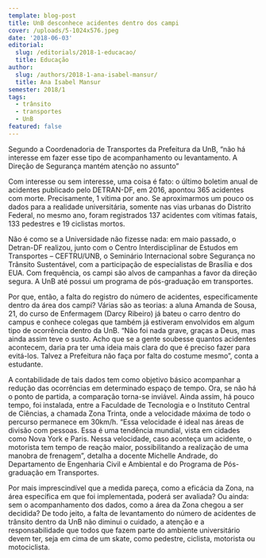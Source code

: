 ```yaml
---
template: blog-post
title: UnB desconhece acidentes dentro dos campi
cover: /uploads/5-1024x576.jpeg
date: '2018-06-03'
editorial:
  slug: /editorials/2018-1-educacao/
  title: Educação
author:
  slug: /authors/2018-1-ana-isabel-mansur/
  title: Ana Isabel Mansur
semester: 2018/1
tags:
  - trânsito
  - transportes
  - UnB
featured: false
---
```

Segundo a Coordenadoria de Transportes da Prefeitura da UnB, “não há interesse em fazer esse tipo de acompanhamento ou levantamento. A Direção de Segurança mantém atenção no assunto”



Com interesse ou sem interesse, uma coisa é fato: o último boletim anual de acidentes  publicado pelo DETRAN-DF, em 2016, apontou 365 acidentes com morte. Precisamente, 1 vítima por ano. Se aproximarmos um pouco os dados para a realidade universitária, somente nas vias urbanas do Distrito Federal, no mesmo ano, foram registrados 137 acidentes com vítimas fatais, 133 pedestres e 19 ciclistas mortos.



Não é como se a Universidade não fizesse nada: em maio passado, o Detran-DF realizou, junto com o Centro Interdisciplinar de Estudos em Transportes – CEFTRU/UNB, o Seminário Internacional sobre Segurança no Trânsito Sustentável, com a participação de especialistas de Brasília e dos EUA. Com frequência, os campi são alvos de campanhas a favor da direção segura. A UnB até possui um programa de pós-graduação em transportes.



Por que, então, a falta do registro do número de acidentes, especificamente dentro da área dos campi? Várias são as teorias: a aluna Amanda de Sousa, 21, do curso de Enfermagem (Darcy Ribeiro) já bateu o carro dentro do campus e conhece colegas que também já estiveram envolvidos em algum tipo de ocorrência dentro da UnB. “Não foi nada grave, graças a Deus, mas ainda assim teve o susto. Acho que se a gente soubesse quantos acidentes acontecem, daria pra ter uma ideia mais clara do que é preciso fazer para evitá-los. Talvez a Prefeitura não faça por falta do costume mesmo”, conta a estudante.



A contabilidade de tais dados tem como objetivo básico acompanhar a redução das ocorrências em determinado espaço de tempo. Ora, se não há o ponto de partida, a comparação torna-se inviável. Ainda assim, há pouco tempo, foi instalada, entre a Faculdade de Tecnologia e o Instituto Central de Ciências, a chamada Zona Trinta, onde a velocidade máxima de todo o percurso permanece em 30km/h. “Essa velocidade é ideal nas áreas de divisão com pessoas. Essa é uma tendência mundial, vista em cidades como Nova York e Paris. Nessa velocidade, caso aconteça um acidente, o motorista tem tempo de reação maior, possibilitando a realização de uma manobra de frenagem”, detalha a docente Michelle Andrade, do Departamento de Engenharia Civil e Ambiental e do Programa de Pós-graduação em Transportes.



Por mais imprescindível que a medida pareça, como a eficácia da Zona, na área específica em que foi implementada, poderá ser avaliada? Ou ainda: sem o acompanhamento dos dados, como a área da Zona chegou a ser decidida? De todo jeito, a falta de levantamento do número de acidentes de trânsito dentro da UnB não diminui o cuidado, a atenção e a responsabilidade que todos que fazem parte do ambiente universitário devem ter, seja em cima de um skate, como pedestre, ciclista, motorista ou motociclista.
